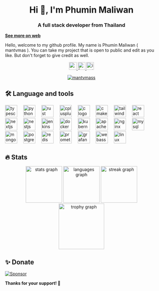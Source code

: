 <h1 align="center">Hi 👋, I'm Phumin Maliwan</h1>
<h3 align="center">A full stack developer from Thailand</h3>

**[See more on web](https://mantvmass.github.io/mantvmass/)**
<p>
Hello, welcome to my github profile.  
My name is Phumin Maliwan ( mantvmas ).  
You can take my project that is open to public and edit as you like.  
But don't forget to give credit as well.  
</p>


<p align="center">
    <a href="https://www.youtube.com/@mantvmass" target="_blank">
      <img src="https://img.shields.io/static/v1?message=Youtube&logo=youtube&label=&color=FF0000&logoColor=white&labelColor=&style=for-the-badge" height="25" alt="youtube logo"  />
    </a>
    <a href="https://www.facebook.com/PhuminMaliwan" target="_blank">
        <img src="https://img.shields.io/static/v1?message=Facebook&logo=facebook&label=&color=1877F2&logoColor=white&labelColor=&style=for-the-badge" height="25" alt="facebook logo"  />
    </a>
    <a href="https://www.instagram.com/mantvmass" target="_blank">
        <img src="https://img.shields.io/static/v1?message=Instagram&logo=instagram&label=&color=E4405F&logoColor=white&labelColor=&style=for-the-badge" height="25" alt="instagram logo"  />
    </a>
</p>

<p align="center">
    <a href="#">
        <img src="https://komarev.com/ghpvc/?username=mantvmass&label=visitors&color=0e75b6&style=flat" alt="mantvmass"/>
    </a>
</p>


<h2>🛠 Language and tools</h2>

<div align="left">
    <img src="https://skillicons.dev/icons?i=ts" height="40" alt="typescript logo"  />
    <img width="12" />
    <img src="https://skillicons.dev/icons?i=py" height="40" alt="python logo"  />
    <img width="12" />
    <img src="https://skillicons.dev/icons?i=rust" height="40" alt="rust logo"  />
    <img width="12" />
    <img src="https://skillicons.dev/icons?i=cpp" height="40" alt="cplusplus logo"  />
    <img width="12" />
    <img src="https://skillicons.dev/icons?i=c" height="40" alt="c logo"  />
    <img width="12" />
    <img src="https://skillicons.dev/icons?i=cmake" height="40" alt="cmake logo"  />
    <img width="12" />
    <img src="https://skillicons.dev/icons?i=tailwind" height="40" alt="tailwindcss logo"  />
    <img width="12" />
    <img src="https://skillicons.dev/icons?i=react" height="40" alt="react logo"  />
    <img width="12" />
    <img src="https://skillicons.dev/icons?i=nextjs" height="40" alt="nextjs logo"  />
    <img width="12" />
    <img src="https://skillicons.dev/icons?i=nestjs" height="40" alt="nestjs logo"  />
    <img width="12" />
    <img src="https://skillicons.dev/icons?i=jenkins" height="40" alt="jenkins logo"  />
    <img width="12" />
    <img src="https://skillicons.dev/icons?i=docker" height="40" alt="docker logo"  />
    <img width="12" />
    <img src="https://skillicons.dev/icons?i=kubernetes" height="40" alt="kubernetes logo"  />
    <img width="12" />
    <img src="https://skillicons.dev/icons?i=kafka" height="40" alt="apachekafka logo"  />
    <img width="12" />
    <img src="https://skillicons.dev/icons?i=nginx" height="40" alt="nginx logo"  />
    <img width="12" />
    <img src="https://skillicons.dev/icons?i=mysql" height="40" alt="mysql logo"  />
    <img width="12" />
    <img src="https://skillicons.dev/icons?i=mongodb" height="40" alt="mongodb logo"  />
    <img width="12" />
    <img src="https://skillicons.dev/icons?i=postgres" height="40" alt="postgresql logo"  />
    <img width="12" />
    <img src="https://skillicons.dev/icons?i=redis" height="40" alt="redis logo"  />
    <img width="12" />
    <img src="https://skillicons.dev/icons?i=prometheus" height="40" alt="prometheus logo"  />
    <img width="12" />
    <img src="https://skillicons.dev/icons?i=grafana" height="40" alt="grafana logo"  />
    <img width="12" />
    <img src="https://skillicons.dev/icons?i=wasm" height="40" alt="webassembly logo"  />
    <img width="12" />
    <img src="https://skillicons.dev/icons?i=linux" height="40" alt="linux logo"  />
</div>

<h2>🔥 Stats</h2>
<div align="center">
    <!-- &cache=... ใส่เอาไว้เมื่อต้องการอัพเดท stats เพราะ github มันจะ cache รูปไว้ -->
    <img src="https://github-readme-stats.vercel.app/api?username=mantvmass&hide_title=false&hide_rank=false&show_icons=true&include_all_commits=true&count_private=true&disable_animations=false&theme=dracula&locale=en&hide_border=false&order=1&cache=1" height="120" alt="stats graph"  />
    <img src="https://github-readme-stats.vercel.app/api/top-langs?username=mantvmass&locale=en&hide_title=false&layout=compact&card_width=320&langs_count=5&theme=dracula&hide_border=false&order=2&cache=1" height="120" alt="languages graph"  />
    <img src="https://streak-stats.demolab.com?user=mantvmass&locale=en&mode=daily&theme=dracula&hide_border=false&border_radius=5&order=3&cache=1" height="120" alt="streak graph"  />
    <img src="https://github-profile-trophy.vercel.app?username=mantvmass&theme=dracula&column=-1&row=1&margin-w=8&margin-h=8&no-bg=false&no-frame=false&order=4&cache=1" height="150" alt="trophy graph"  />
</div>


<h2>✨ Donate</h2>
<p>
    <a href="https://github.com/sponsors/mantvmass">
        <img src="https://img.shields.io/badge/Sponsor-GitHub-b60abf.svg" alt="Sponsor"/>
    </a>
</p>

**Thanks for your support! 🎉**